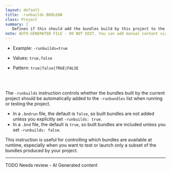 ```yaml
---
layout: default
title: -runbuilds BOOLEAN
class: Project
summary: |
   Defines if this should add the bundles build by this project to the -runbundles. For a bndrun file this is default false, for a bnd file this is default true.
note: AUTO-GENERATED FILE - DO NOT EDIT. You can add manual content via same filename in ext folder. 
---
```


- Example: `-runbuilds=true`

- Values: `true,false`

- Pattern: `true|false|TRUE|FALSE`

<!-- Manual content from: ext/runbuilds.md --><br /><br />

The `-runbuilds` instruction controls whether the bundles built by the current project should be automatically added to the `-runbundles` list when running or testing the project. 

- In a `.bndrun` file, the default is `false`, so built bundles are not added unless you explicitly set `-runbuilds: true`.
- In a `.bnd` file, the default is `true`, so built bundles are included unless you set `-runbuilds: false`.

This instruction is useful for controlling which bundles are available at runtime, especially when you want to test or launch only a subset of the bundles produced by your project.


<hr />
TODO Needs review - AI Generated content
